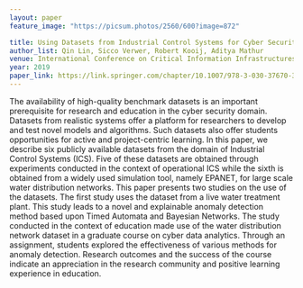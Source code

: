 ```yaml
---
layout: paper
feature_image: "https://picsum.photos/2560/600?image=872"

title: Using Datasets from Industrial Control Systems for Cyber Security Research and Education
author_list: Qin Lin, Sicco Verwer, Robert Kooij, Aditya Mathur
venue: International Conference on Critical Information Infrastructures Security
year: 2019
paper_link: https://link.springer.com/chapter/10.1007/978-3-030-37670-3_10
---
```



The availability of high-quality benchmark datasets is an important prerequisite for research and education in the cyber security domain. Datasets from realistic systems offer a platform for researchers to develop and test novel models and algorithms. Such datasets also offer students opportunities for active and project-centric learning. In this paper, we describe six publicly available datasets from the domain of Industrial Control Systems (ICS). Five of these datasets are obtained through experiments conducted in the context of operational ICS while the sixth is obtained from a widely used simulation tool, namely EPANET, for large scale water distribution networks. This paper presents two studies on the use of the datasets. The first study uses the dataset from a live water treatment plant. This study leads to a novel and explainable anomaly detection method based upon Timed Automata and Bayesian Networks. The study conducted in the context of education made use of the water distribution network dataset in a graduate course on cyber data analytics. Through an assignment, students explored the effectiveness of various methods for anomaly detection. Research outcomes and the success of the course indicate an appreciation in the research community and positive learning experience in education.